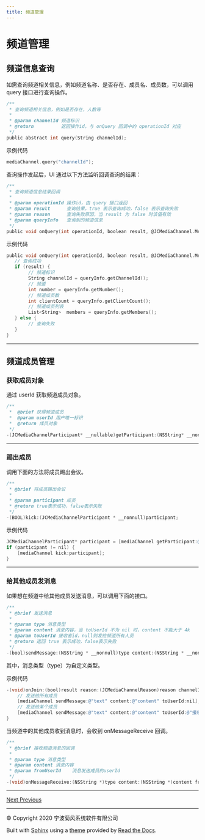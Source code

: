 ```yaml
---
title: 频道管理
---
```

# 频道管理





## 频道信息查询

如需查询频道相关信息，例如频道名称、是否存在、成员名、成员数，可以调用 query 接口进行查询操作。



```objectivec
/**
 * 查询频道相关信息，例如是否存在，人数等
 *
 * @param channelId 频道标识
 * @return          返回操作id，与 onQuery 回调中的 operationId 对应
 */
public abstract int query(String channelId);
```



示例代码



```objectivec
mediaChannel.query("channelId");
```



查询操作发起后，UI 通过以下方法监听回调查询的结果：



```objectivec
/**
 * 查询频道信息结果回调
 *
 * @param operationId 操作id，由 query 接口返回
 * @param result      查询结果，true 表示查询成功，false 表示查询失败
 * @param reason      查询失败原因，当 result 为 false 时该值有效
 * @param queryInfo   查询到的频道信息
 */
public void onQuery(int operationId, boolean result, @JCMediaChannel.MediaChannelReason int reason, JCMediaChannelQueryInfo queryInfo);
```



示例代码



```objectivec
public void onQuery(int operationId, boolean result, @JCMediaChannel.MediaChannelReason int reason, JCMediaChannelQueryInfo queryInfo) {
   // 查询成功
   if (result) {
        // 频道标识
        String channelId = queryInfo.getChannelId();
        // 频道
        int number = queryInfo.getNumber();
        // 频道成员数
        int clientCount = queryInfo.getClientCount();
        // 频道成员列表
        List<String>  members = queryInfo.getMembers();
   } else {
        // 查询失败
   }
}
```



-----







## 频道成员管理





### 获取成员对象

通过 userId 获取频道成员对象。



```objectivec
/**
 *  @brief 获得频道成员
 *  @param userId 用户唯一标识
 *  @return 成员对象
 */
-(JCMediaChannelParticipant* __nullable)getParticipant:(NSString* __nonnull)userId;
```



-----







### 踢出成员

调用下面的方法将成员踢出会议。



```objectivec
/**
 * @brief 将成员踢出会议
 *
 * @param participant 成员
 * @return true表示成功，false表示失败
 */
-(BOOL)kick:(JCMediaChannelParticipant * __nonnull)participant;
```



示例代码



```objectivec
JCMediaChannelParticipant* participant = [mediaChannel getParticipant:@"userId"];
if (participant != nil) {
    [mediaChannel kick:participant];
}
```





-----



### 给其他成员发消息

如果想在频道中给其他成员发送消息，可以调用下面的接口。



```objectivec
/**
 * @brief 发送消息
 *
 * @param type 消息类型
 * @param content 消息内容，当 toUserId 不为 nil 时，content 不能大于 4k
 * @param toUserId 接收者id，null则发给频道所有人员
 * @return 返回 true 表示成功，false表示失败
 */
-(bool)sendMessage:(NSString * __nonnull)type content:(NSString * __nonnull)content toUserId:(NSString * __nullable)toUserId;
```



其中，消息类型（type）为自定义类型。

示例代码



```objectivec
-(void)onJoin:(bool)result reason:(JCMediaChannelReason)reason channelId:(NSString*)channelId {
    // 发送给所有成员
    [mediaChannel sendMessage:@"text" content:@"content" toUserId:nil];
    // 发送给某个成员
    [mediaChannel sendMessage:@"text" content:@"content" toUserId:@"接收者id"];
}
```



当频道中的其他成员收到消息时，会收到 onMessageReceive 回调。



```objectivec
/**
 * @brief 接收频道消息的回调
 *
 * @param type 消息类型
 * @param content 消息内容
 * @param fromUserId    消息发送成员的userId
 */
-(void)onMessageReceive:(NSString *)type content:(NSString *)content fromUserId:(NSString *)fromUserId;
```



-----













[Next
](../Android/index.html "进阶功能集成")
[
Previous](02_video_management.html "视频管理")



-----



© Copyright 2020 宁波菊风系统软件有限公司



Built with [Sphinx](http://sphinx-doc.org/) using a
[theme](https://github.com/rtfd/sphinx_rtd_theme) provided by [Read the
Docs](https://readthedocs.org).








